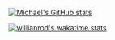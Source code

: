 [![Michael's GitHub stats](https://github-readme-stats.vercel.app/api?username=m9810223&count_private=true&show_icons=true&title_color=F92672&text_color=AE81FF&icon_color=E6DB74&border_color=66D9EF&bg_color=272822)](https://mhhi.cc/)

[![willianrod's wakatime stats](https://github-readme-stats.vercel.app/api/wakatime?username=michaelh&langs_count=5)](https://mhhi.cc/)
